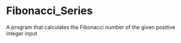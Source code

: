 Fibonacci_Series
================

A program that calculates the Fibonacci number of the given positive integer input
